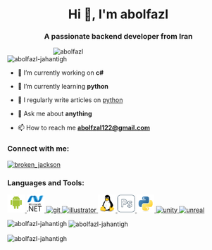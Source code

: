 <h1 align="center">Hi 👋, I'm abolfazl</h1>
<h3 align="center">A passionate backend developer from Iran</h3>

<img align="right" alt="abolfazl" width = "400" src="https://cdn.dribbble.com/users/730703/screenshots/6581243/avento.gif">
<p align="left"> <img src="https://komarev.com/ghpvc/?username=abolfazl-jahantigh&label=Profile%20views&color=0e75b6&style=flat" alt="abolfazl-jahantigh" /> </p>

- 🔭 I’m currently working on **c#**

- 🌱 I’m currently learning **python**

- 📝 I regularly write articles on [python](python)

- 💬 Ask me about **anything**

- 📫 How to reach me **abolfzal122@gmail.com**

<h3 align="left">Connect with me:</h3>
<p align="left">
<a href="https://instagram.com/broken_jackson" target="blank"><img align="center" src="https://raw.githubusercontent.com/rahuldkjain/github-profile-readme-generator/master/src/images/icons/Social/instagram.svg" alt="broken_jackson" height="30" width="40" /></a>
</p>

<h3 align="left">Languages and Tools:</h3>
<p align="left"> <a href="https://developer.android.com" target="_blank" rel="noreferrer"> <img src="https://raw.githubusercontent.com/devicons/devicon/master/icons/android/android-original-wordmark.svg" alt="android" width="40" height="40"/> </a> <a href="https://dotnet.microsoft.com/" target="_blank" rel="noreferrer"> <img src="https://raw.githubusercontent.com/devicons/devicon/master/icons/dot-net/dot-net-original-wordmark.svg" alt="dotnet" width="40" height="40"/> </a> <a href="https://git-scm.com/" target="_blank" rel="noreferrer"> <img src="https://www.vectorlogo.zone/logos/git-scm/git-scm-icon.svg" alt="git" width="40" height="40"/> </a> <a href="https://www.adobe.com/in/products/illustrator.html" target="_blank" rel="noreferrer"> <img src="https://www.vectorlogo.zone/logos/adobe_illustrator/adobe_illustrator-icon.svg" alt="illustrator" width="40" height="40"/> </a> <a href="https://www.linux.org/" target="_blank" rel="noreferrer"> <img src="https://raw.githubusercontent.com/devicons/devicon/master/icons/linux/linux-original.svg" alt="linux" width="40" height="40"/> </a> <a href="https://www.photoshop.com/en" target="_blank" rel="noreferrer"> <img src="https://raw.githubusercontent.com/devicons/devicon/master/icons/photoshop/photoshop-line.svg" alt="photoshop" width="40" height="40"/> </a> <a href="https://www.python.org" target="_blank" rel="noreferrer"> <img src="https://raw.githubusercontent.com/devicons/devicon/master/icons/python/python-original.svg" alt="python" width="40" height="40"/> </a> <a href="https://unity.com/" target="_blank" rel="noreferrer"> <img src="https://www.vectorlogo.zone/logos/unity3d/unity3d-icon.svg" alt="unity" width="40" height="40"/> </a> <a href="https://unrealengine.com/" target="_blank" rel="noreferrer"> <img src="https://raw.githubusercontent.com/kenangundogan/fontisto/036b7eca71aab1bef8e6a0518f7329f13ed62f6b/icons/svg/brand/unreal-engine.svg" alt="unreal" width="40" height="40"/> </a> </p>

<p><img align="left" src="https://github-readme-stats.vercel.app/api/top-langs?username=abolfazl-jahantigh&show_icons=true&locale=en&layout=compact" alt="abolfazl-jahantigh" /></p>

<p>&nbsp;<img align="center" src="https://github-readme-stats.vercel.app/api?username=abolfazl-jahantigh&show_icons=true&locale=en" alt="abolfazl-jahantigh" /></p>

<p><img align="center" src="https://github-readme-streak-stats.herokuapp.com/?user=abolfazl-jahantigh&" alt="abolfazl-jahantigh" /></p>
